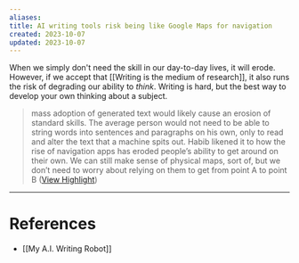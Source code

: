 ```yaml
---
aliases: 
title: AI writing tools risk being like Google Maps for navigation
created: 2023-10-07
updated: 2023-10-07
---
```

When we simply don't need the skill in our day-to-day lives, it will erode. However, if we accept that [[Writing is the medium of research]], it also runs the risk of degrading our ability to *think*. Writing is hard, but the best way to develop your own thinking about a subject.

> mass adoption of generated text would likely cause an erosion of standard skills. The average person would not need to be able to string words into sentences and paragraphs on his own, only to read and alter the text that a machine spits out. Habib likened it to how the rise of navigation apps has eroded people’s ability to get around on their own. We can still make sense of physical maps, sort of, but we don’t need to worry about relying on them to get from point A to point B ([View Highlight](https://read.readwise.io/read/01h5mzxt3e5kcgg3wj0fn2dksf))

---
# References
* [[My A.I. Writing Robot]]